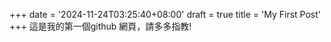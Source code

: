 +++
date = '2024-11-24T03:25:40+08:00'
draft = true
title = 'My First Post'
+++
這是我的第一個github 網頁，請多多指教!